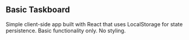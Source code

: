 ## Basic Taskboard

Simple client-side app built with React that uses LocalStorage for state persistence. Basic functionality only. No styling.

